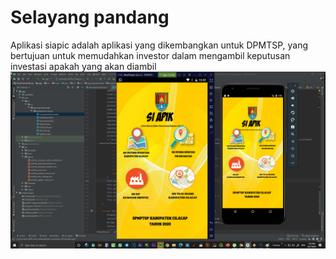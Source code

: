# Selayang pandang
Aplikasi siapic adalah aplikasi yang dikembangkan untuk DPMTSP, yang bertujuan untuk memudahkan investor dalam mengambil keputusan investasi apakah yang akan diambil
![](https://github.com/maslakonetop/siapic/blob/main/progress.png)

